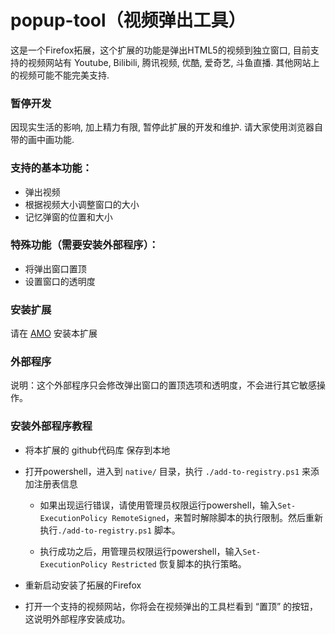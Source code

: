 # popup-tool（视频弹出工具）

这是一个Firefox拓展，这个扩展的功能是弹出HTML5的视频到独立窗口, 目前支持的视频网站有 Youtube, Bilibili, 腾讯视频, 优酷, 爱奇艺, 斗鱼直播. 其他网站上的视频可能不能完美支持. 


### 暂停开发

因现实生活的影响, 加上精力有限, 暂停此扩展的开发和维护. 请大家使用浏览器自带的画中画功能.

### 支持的基本功能：

* 弹出视频
* 根据视频大小调整窗口的大小
* 记忆弹窗的位置和大小

### 特殊功能（需要安装外部程序）：

* 将弹出窗口置顶
* 设置窗口的透明度

### 安装扩展

请在 [AMO](https://addons.mozilla.org/zh-CN/firefox/addon/popup-tool/?src=search) 安装本扩展

### 外部程序

说明：这个外部程序只会修改弹出窗口的置顶选项和透明度，不会进行其它敏感操作。

### 安装外部程序教程

* 将本扩展的 github代码库 保存到本地

* 打开powershell，进入到 `native/` 目录，执行 `./add-to-registry.ps1` 来添加注册表信息

  * 如果出现运行错误，请使用管理员权限运行powershell，输入`Set-ExecutionPolicy RemoteSigned`，来暂时解除脚本的执行限制。然后重新执行`./add-to-registry.ps1`  脚本。

  * 执行成功之后，用管理员权限运行powershell，输入`Set-ExecutionPolicy Restricted` 恢复脚本的执行策略。

* 重新启动安装了拓展的Firefox

* 打开一个支持的视频网站，你将会在视频弹出的工具栏看到 “置顶” 的按钮，这说明外部程序安装成功。



